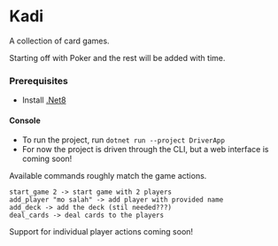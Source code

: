 # Kadi

A collection of card games.

Starting off with Poker and the rest will be added with time.

### Prerequisites

- Install [.Net8](https://dotnet.microsoft.com/en-us/download)

#### Console

- To run the project, run `dotnet run --project DriverApp`
- For now the project is driven through the CLI, but a web interface is coming soon!

Available commands roughly match the game actions.
```
start_game 2 -> start game with 2 players
add_player "mo salah" -> add player with provided name
add_deck -> add the deck (stil needed???)
deal_cards -> deal cards to the players
```

Support for individual player actions coming soon!
